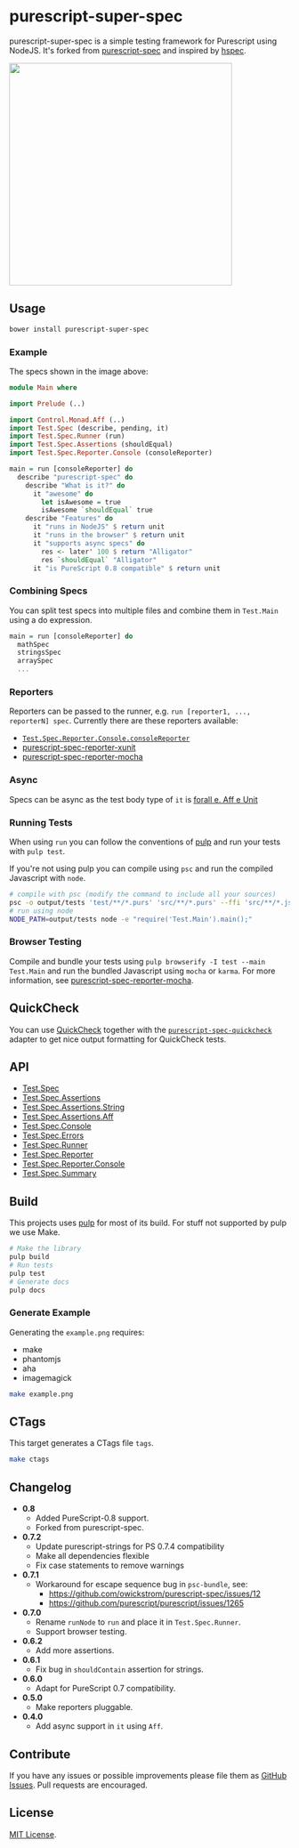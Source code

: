 # purescript-super-spec

purescript-super-spec is a simple testing framework for Purescript using
NodeJS. It's forked from
[purescript-spec](https://github.com/owickstrom/purescript-spec) and inspired
by [hspec](http://hspec.github.io/).

<img src="https://raw.githubusercontent.com/cdepillabout/purescript-super-spec/master/example.png" width="400" />

## Usage

```bash
bower install purescript-super-spec
```

### Example

The specs shown in the image above:

```purescript
module Main where

import Prelude (..)

import Control.Monad.Aff (..)
import Test.Spec (describe, pending, it)
import Test.Spec.Runner (run)
import Test.Spec.Assertions (shouldEqual)
import Test.Spec.Reporter.Console (consoleReporter)

main = run [consoleReporter] do
  describe "purescript-spec" do
    describe "What is it?" do
      it "awesome" do
        let isAwesome = true
        isAwesome `shouldEqual` true
    describe "Features" do
      it "runs in NodeJS" $ return unit
      it "runs in the browser" $ return unit
      it "supports async specs" do
        res <- later' 100 $ return "Alligator"
        res `shouldEqual` "Alligator"
      it "is PureScript 0.8 compatible" $ return unit
```

### Combining Specs

You can split test specs into multiple files and combine
them in `Test.Main` using a do expression.

```purescript
main = run [consoleReporter] do
  mathSpec
  stringsSpec
  arraySpec
  ...
```

### Reporters

Reporters can be passed to the runner, e.g. `run [reporter1, ..., reporterN]
spec`. Currently there are these reporters available:

* [`Test.Spec.Reporter.Console.consoleReporter`](docs/Test/Spec/Reporter/Console.md#consolereporter)
* [purescript-spec-reporter-xunit](https://github.com/owickstrom/purescript-spec-reporter-xunit)
* [purescript-spec-reporter-mocha](https://github.com/owickstrom/purescript-spec-reporter-mocha)

### Async

Specs can be async as the test body type of `it` is
[forall e. Aff e Unit](https://github.com/slamdata/purescript-aff)

### Running Tests

When using `run` you can follow the conventions of
[pulp](https://github.com/bodil/pulp) and run your tests with `pulp test`.

If you're not using pulp you can compile using `psc` and run the compiled
Javascript with `node`.

```bash
# compile with psc (modify the command to include all your sources)
psc -o output/tests 'test/**/*.purs' 'src/**/*.purs' --ffi 'src/**/*.js'
# run using node
NODE_PATH=output/tests node -e "require('Test.Main').main();"
```

### Browser Testing

Compile and bundle your tests using `pulp browserify -I test --main Test.Main`
and run the bundled Javascript using `mocha` or `karma`. For more information,
see [purescript-spec-reporter-mocha](
https://github.com/owickstrom/purescript-spec-reporter-mocha).

## QuickCheck

You can use [QuickCheck](https://github.com/purescript/purescript-quickcheck)
together with the [`purescript-spec-quickcheck`](https://github.com/owickstrom/purescript-spec-quickcheck)
adapter to get nice output formatting for QuickCheck tests.

## API

- [Test.Spec](docs/Test/Spec.md)
- [Test.Spec.Assertions](docs/Test/Spec/Assertions.md)
- [Test.Spec.Assertions.String](docs/Test/Spec/Assertions/String.md)
- [Test.Spec.Assertions.Aff](docs/Test/Spec/Assertions/Aff.md)
- [Test.Spec.Console](docs/Test/Spec/Console.md)
- [Test.Spec.Errors](docs/Test/Spec/Errors.md)
- [Test.Spec.Runner](docs/Test/Spec/Runner.md)
- [Test.Spec.Reporter](docs/Test/Spec/Reporter.md)
- [Test.Spec.Reporter.Console](docs/Test/Spec/Reporter/Console.md)
- [Test.Spec.Summary](docs/Test/Spec/Summary.md)

## Build

This projects uses [pulp](https://github.com/bodil/pulp) for most of its
build. For stuff not supported by pulp we use Make.

```bash
# Make the library
pulp build
# Run tests
pulp test
# Generate docs
pulp docs
```

### Generate Example

Generating the `example.png` requires:

* make
* phantomjs
* aha
* imagemagick

```bash
make example.png
```

## CTags

This target generates a CTags file `tags`.

```bash
make ctags
```

## Changelog

* **0.8**
  * Added PureScript-0.8 support.
  * Forked from purescript-spec.
* **0.7.2**
  * Update purescript-strings for PS 0.7.4 compatibility
  * Make all dependencies flexible
  * Fix case statements to remove warnings
* **0.7.1**
  * Workaround for escape sequence bug in `psc-bundle`, see:
    * https://github.com/owickstrom/purescript-spec/issues/12
    * https://github.com/purescript/purescript/issues/1265
* **0.7.0**
  * Rename `runNode` to `run` and place it in `Test.Spec.Runner`.
  * Support browser testing.
* **0.6.2**
  * Add more assertions.
* **0.6.1**
  * Fix bug in `shouldContain` assertion for strings.
* **0.6.0**
  * Adapt for PureScript 0.7 compatibility.
* **0.5.0**
  * Make reporters pluggable.
* **0.4.0**
  * Add async support in `it` using `Aff`.

## Contribute

If you have any issues or possible improvements please file them as
[GitHub Issues](https://github.com/owickstrom/purescript-spec/issues). Pull
requests are encouraged.

## License

[MIT License](LICENSE.md).
